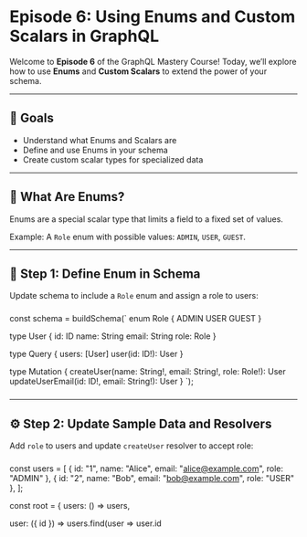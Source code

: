 # Episode 6: Using Enums and Custom Scalars in GraphQL

Welcome to **Episode 6** of the GraphQL Mastery Course! Today, we’ll explore how to use **Enums** and **Custom Scalars** to extend the power of your schema.

---

## 🎯 Goals

- Understand what Enums and Scalars are  
- Define and use Enums in your schema  
- Create custom scalar types for specialized data  

---

## 🔹 What Are Enums?

Enums are a special scalar type that limits a field to a fixed set of values.

Example: A `Role` enum with possible values: `ADMIN`, `USER`, `GUEST`.

---

## 📜 Step 1: Define Enum in Schema

Update schema to include a `Role` enum and assign a role to users:

###  
const schema = buildSchema(`
  enum Role {
    ADMIN
    USER
    GUEST
  }

  type User {
    id: ID
    name: String
    email: String
    role: Role
  }

  type Query {
    users: [User]
    user(id: ID!): User
  }

  type Mutation {
    createUser(name: String!, email: String!, role: Role!): User
    updateUserEmail(id: ID!, email: String!): User
  }
`);
###

---

## ⚙️ Step 2: Update Sample Data and Resolvers

Add `role` to users and update `createUser` resolver to accept role:

###  
const users = [
  { id: "1", name: "Alice", email: "alice@example.com", role: "ADMIN" },
  { id: "2", name: "Bob", email: "bob@example.com", role: "USER" },
];

const root = {
  users: () => users,

  user: ({ id }) => users.find(user => user.id
